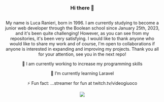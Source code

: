 <h3 align="center">Hi there 👋</h3>

<p align="center">
    <img src="https://user-images.githubusercontent.com/119805748/236950849-9b25dce0-0b6c-4d82-8467-5c70de04283d.gif" alt="">
</p>

<p align="center">My name is Luca Ranieri, born in 1996. 
I am currently studying to become a junior web developer through the Boolean school since January 25th, 2023, and it's been quite challenging! 
However, as you can see from my repositories, it's been very satisfying. 
I would like to thank anyone who would like to share my work and of course, I'm open to collaborations if anyone is interested in expanding and improving my projects. 
Thank you all for your attention, see you in the next repo!</p>
<p align="center">🔭 I am currently working to increase my programming skills</p>
<p align="center">🌱 I’m currently learning Laravel</p>
<p align="center">⚡ Fun fact: ...streamer for fun at twitch.tv/videogiuoco</p>

<p align="center">
    <a href="https://github.com/anuraghazra/github-readme-stats">
        <img src="https://github-readme-stats.vercel.app/api?username=LucaRanieri96&show_icons=true&theme=radical">
    </a>
</p>
